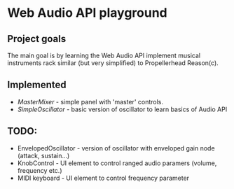 # Web Audio API playground

## Project goals

The main goal is by learning the Web Audio API implement musical instruments rack similar (but very simplified) to Propellerhead Reason(c).

## Implemented

* *MasterMixer* - simple panel with 'master' controls.
* *SimpleOscillator* - basic version of oscillator to learn basics of Audio API

## TODO:

* EnvelopedOscillator - version of oscillator with enveloped gain node (attack, sustain...)
* KnobControl - UI element to control ranged audio paramers (volume, frequency etc.)
* MIDI keyboard - UI element to control frequency parameter
